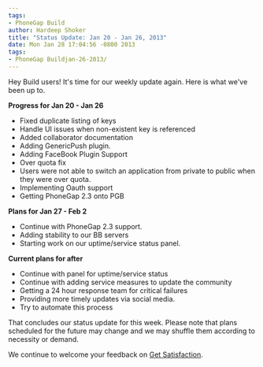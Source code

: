 ```yaml
---
tags:
- PhoneGap Build
author: Hardeep Shoker
title: "Status Update: Jan 20 - Jan 26, 2013"
date: Mon Jan 28 17:04:56 -0800 2013
tags:
- PhoneGap Buildjan-26-2013/
---
```

Hey Build users! It's time for our weekly update again. Here is what we've been up to.

**Progress for Jan 20 - Jan 26**

- Fixed duplicate listing of keys
- Handle UI issues when non-existent key is referenced
- Added collaborator documentation
- Adding GenericPush plugin.
- Adding FaceBook Plugin Support
- Over quota fix
- Users were not able to switch an application from private to public when they were over quota.
- Implementing Oauth support
- Getting PhoneGap 2.3 onto PGB

**Plans for Jan 27 - Feb 2**

- Continue with PhoneGap 2.3 support.
- Adding stability to our BB servers
- Starting work on our uptime/service status panel.

**Current plans for after**

- Continue with panel for uptime/service status
- Continue with adding service measures to update the community 
- Getting a 24 hour response team for critical failures
- Providing more timely updates via social media.
- Try to automate this process

That concludes our status update for this week. Please note that plans
scheduled for the future may change and we may shuffle them according
to necessity or demand.

We continue to welcome your feedback on [Get Satisfaction](http://community.phonegap.com/nitobi).
